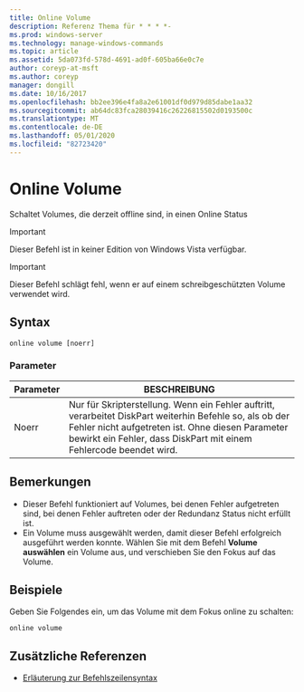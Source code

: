 ```yaml
---
title: Online Volume
description: Referenz Thema für * * * *-
ms.prod: windows-server
ms.technology: manage-windows-commands
ms.topic: article
ms.assetid: 5da073fd-578d-4691-ad0f-605ba66e0c7e
author: coreyp-at-msft
ms.author: coreyp
manager: dongill
ms.date: 10/16/2017
ms.openlocfilehash: bb2ee396e4fa8a2e61001df0d979d85dabe1aa32
ms.sourcegitcommit: ab64dc83fca28039416c26226815502d0193500c
ms.translationtype: MT
ms.contentlocale: de-DE
ms.lasthandoff: 05/01/2020
ms.locfileid: "82723420"
---
```

# <a name="online-volume"></a>Online Volume



Schaltet Volumes, die derzeit offline sind, in einen Online Status

> [!IMPORTANT]
> Dieser Befehl ist in keiner Edition von Windows Vista verfügbar.

> [!IMPORTANT]
> Dieser Befehl schlägt fehl, wenn er auf einem schreibgeschützten Volume verwendet wird.

## <a name="syntax"></a>Syntax

```
online volume [noerr]
```

### <a name="parameters"></a>Parameter

|Parameter|BESCHREIBUNG|
|---------|-----------|
|Noerr|Nur für Skripterstellung. Wenn ein Fehler auftritt, verarbeitet DiskPart weiterhin Befehle so, als ob der Fehler nicht aufgetreten ist. Ohne diesen Parameter bewirkt ein Fehler, dass DiskPart mit einem Fehlercode beendet wird.|

## <a name="remarks"></a>Bemerkungen

-   Dieser Befehl funktioniert auf Volumes, bei denen Fehler aufgetreten sind, bei denen Fehler auftreten oder der Redundanz Status nicht erfüllt ist.
-   Ein Volume muss ausgewählt werden, damit dieser Befehl erfolgreich ausgeführt werden konnte. Wählen Sie mit dem Befehl **Volume auswählen** ein Volume aus, und verschieben Sie den Fokus auf das Volume.

## <a name="examples"></a>Beispiele

Geben Sie Folgendes ein, um das Volume mit dem Fokus online zu schalten:
```
online volume
```

## <a name="additional-references"></a>Zusätzliche Referenzen

- [Erläuterung zur Befehlszeilensyntax](command-line-syntax-key.md)

